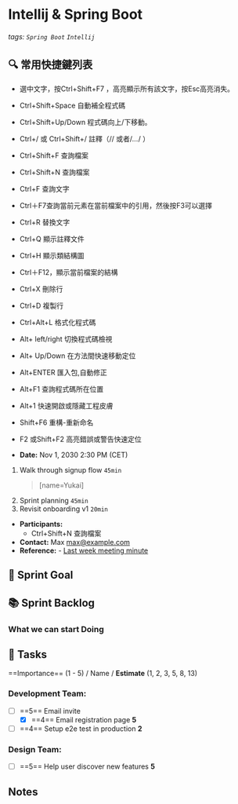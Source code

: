 Intellij & Spring Boot
===
###### tags: `Spring Boot` `Intellij`
:mag: 常用快捷鍵列表
---
- 選中文字，按Ctrl+Shift+F7 ，高亮顯示所有該文字，按Esc高亮消失。
- Ctrl+Shift+Space 自動補全程式碼
- Ctrl+Shift+Up/Down 程式碼向上/下移動。
- Ctrl+/ 或 Ctrl+Shift+/  註釋（// 或者/*...*/ ）
- Ctrl+Shift+F 查詢檔案
- Ctrl+Shift+N 查詢檔案
- Ctrl+F 查詢文字
- Ctrl＋F7查詢當前元素在當前檔案中的引用，然後按F3可以選擇
- Ctrl+R 替換文字
- Ctrl+Q 顯示註釋文件
- Ctrl+H 顯示類結構圖
- Ctrl＋F12，顯示當前檔案的結構
- Ctrl+X 刪除行
- Ctrl+D 複製行
- Ctrl+Alt+L  格式化程式碼
- Alt+ left/right 切換程式碼檢視
- Alt+ Up/Down 在方法間快速移動定位
- Alt+ENTER 匯入包,自動修正
- Alt+F1 查詢程式碼所在位置
- Alt+1 快速開啟或隱藏工程皮膚
- Shift+F6  重構-重新命名
- F2 或Shift+F2 高亮錯誤或警告快速定位


- **Date:** Nov 1, 2030 2:30 PM (CET)
1. Walk through signup flow `45min`
	> [name=Yukai]
2. Sprint planning `45min`
3. Revisit onboarding v1 `20min`
- **Participants:**
    - Ctrl+Shift+N 查詢檔案
- **Contact:** Max <max@example.com>
- **Reference:** - [Last week meeting minute](/s/template-meeting-note)

:dart: Sprint Goal
---

:books: Sprint Backlog
---


### What we can start Doing

:closed_book: Tasks
--
==Importance== (1 - 5) / Name / **Estimate** (1, 2, 3, 5, 8, 13)
### Development Team:
- [ ] ==5== Email invite
  - [x] ==4== Email registration page **5**
- [ ] ==4== Setup e2e test in production **2**

### Design Team:
- [ ] ==5== Help user discover new features **5**

## Notes 
<!-- Other important details discussed during the meeting can be entered here. -->
